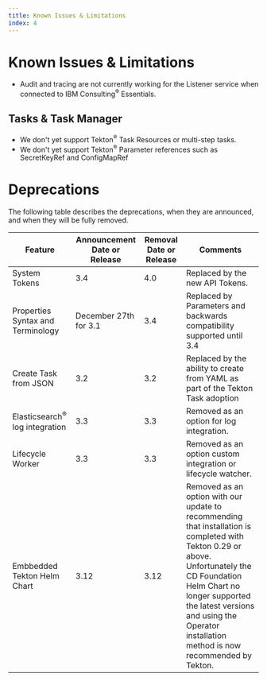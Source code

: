 ```yaml
---
title: Known Issues & Limitations
index: 4
---
```


# Known Issues & Limitations

- Audit and tracing are not currently working for the Listener service when connected to IBM Consulting<sup>®</sup> Essentials.

## Tasks & Task Manager

- We don't yet support Tekton<sup>®</sup> Task Resources or multi-step tasks.
- We don't yet support Tekton<sup>®</sup> Parameter references such as SecretKeyRef and ConfigMapRef

# Deprecations

The following table describes the deprecations, when they are announced, and when they will be fully removed.

| Feature                           | Announcement Date or Release | Removal Date or Release | Comments                                                                        |
| --------------------------------- | ---------------------------- | ----------------------- | ------------------------------------------------------------------------------- |
| System Tokens | 3.4        | 4.0                     | Replaced by the new API Tokens.          |
| Properties Syntax and Terminology | December 27th for 3.1        | 3.4                     | Replaced by Parameters and backwards compatibility supported until 3.4          |
| Create Task from JSON             | 3.2                          | 3.2                     | Replaced by the ability to create from YAML as part of the Tekton Task adoption |
| Elasticsearch<sup>®</sup> log integration     | 3.3                          | 3.3                     | Removed as an option for log integration.                                       |
| Lifecycle Worker                  | 3.3                          | 3.3                     | Removed as an option custom integration or lifecycle watcher.                   |
| Embbedded Tekton Helm Chart | 3.12 | 3.12 | Removed as an option with our update to recommending that installation is completed with Tekton 0.29 or above. Unfortunately the CD Foundation Helm Chart no longer supported the latest versions and using the Operator installation method is now recommended by Tekton. |